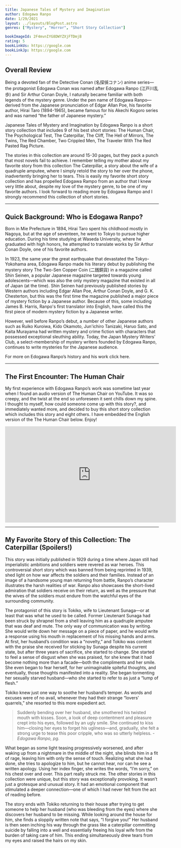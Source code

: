 ```yaml
---
title: Japanese Tales of Mystery and Imagination
author: Edogawa Ranpo
date: 1/29/2021
layout: ../layouts/BlogPost.astro
genres: ["Mystery", "Horror", "Short Story Collection"]

bookImageId: 2F4mvnIYG8DWYZXjFTDmjB
rating: 5
bookLinkUs: https://google.com
bookLinkJp: https://google.com
---
```


## Overall Review

Being a devoted fan of the Detective Conan (名探偵コナン) anime series—the protagonist Edogawa Conan was named after Edogawa Ranpo (江戸川乱歩) and Sir Arthur Conan Doyle, I naturally became familiar with both legends of the mystery genre. Under the pen name of Edogawa Ranpo—derived from the Japanese pronunciation of Edgar Allan Poe, his favorite author, Hirai Taro (1894-1965), became famous for his Akechi Kogoro series and was named “the father of Japanese mystery.”

Japanese Tales of Mystery and Imagination by Edogawa Ranpo is a short story collection that includes 9 of his best short stories: The Human Chair, The Psychological Test, The Caterpillar, The Cliff, The Hell of Mirrors, The Twins, The Red Chamber, Two Crippled Men, The Traveler With The Red Pasted Rag Picture.

The stories in this collection are around 15-30 pages, but they pack a punch that most novels fail to achieve. I remember telling my mother about my favorite story from this collection The Caterpillar, a story about the wife of a quadruple amputee, where I simply retold the story to her over the phone, inadvertently bringing her to tears. This is easily my favorite short story collection and has propelled Edogawa Rampo from an author that I knew very little about, despite my love of the mystery genre, to be one of my favorite authors. I look forward to reading more by Edogawa Rampo and I strongly recommend this collection of short stories.

---

## Quick Background: Who is Edogawa Ranpo?

Born in Mie Prefecture in 1894, Hirai Taro spent his childhood mostly in Nagoya, but at the age of seventeen, he went to Tokyo to pursue higher education. During his time studying at Waseda University, where he graduated with high honors, he attempted to translate works by Sir Arthur Conan Doyle, one of his favorite authors.

In 1923, the same year the great earthquake that devastated the Tokyo-Yokohama area, Edogawa Ranpo made his literary debut by publishing the mystery story The Two-Sen Copper Coin (二銭銅貨) in a magazine called Shin Seinen, a popular Japanese magazine targeted towards young adolescents—which was also the only mystery magazine that existed in all of Japan (at the time). Shin Seinen had previously published stories by Western authors including Edgar Allan Poe, Arthur Conan Doyle, and G. K. Chesterton, but this was the first time the magazine published a major piece of mystery fiction by a Japanese author. Because of this, some including James B. Harris, Ranpo's first translator into English, have called this the first piece of modern mystery fiction by a Japanese writer.

However, well before Ranpo’s debut, a number of other Japanese authors such as Ruiko Kuroiwa, Kido Okamoto, Jun'ichiro Tanizaki, Haruo Sato, and Kaita Murayama had written mystery and crime fiction with characters that possessed exceptional sleuthing ability. Today, the Japan Mystery Writers’ Club, a select-membership of mystery writers founded by Edogawa Ranpo, continues to write mysteries for the Japanese audience.

For more on Edogawa Ranpo’s history and his work click here.

---

## The First Encounter: The Human Chair

My first experience with Edogawa Ranpo’s work was sometime last year when I found an audio version of The Human Chair on YouTube. It was so creepy, and the twist at the end so unforeseen it sent chills down my spine. I thought to myself, how could someone come up with this story?, and immediately wanted more, and decided to buy this short story collection which includes this story and eight others. I have embedded the English version of the The Human Chair below. Enjoy!

<iframe class="w-full h-auto aspect-video" width="560" height="315" src="https://www.youtube.com/embed/jT26F-myZsc" title="YouTube video player" frameborder="0" allow="accelerometer; autoplay; clipboard-write; encrypted-media; gyroscope; picture-in-picture" allowfullscreen></iframe>

---

## My Favorite Story of this Collection: The Caterpillar (Spoilers!)

This story was initially published in 1929 during a time where Japan still had imperialistic ambitions and soldiers were revered as war heroes. This controversial short story which was banned from being reprinted in 1939, shed light on how war affects the soldiers and their families. Instead of an image of a handsome young man returning from battle, Ranpo’s character illustrates the harsh realities of war. Ranpo also showcases the short-lived admiration that soldiers receive on their return, as well as the pressure that the wives of the soldiers must endure from the watchful eyes of the surrounding community.

The protagonist of this story is Tokiko, wife to Lieutenant Sunaga—or at least that was what he used to be called. Former Lieutenant Sunaga had been struck by shrapnel from a shell leaving him as a quadruple amputee that was deaf and mute. The only way of communication was by writing. She would write down her message on a piece of paper, and he would write a response using his mouth in replacement of his missing hands and arms. At first, her husband’s condition was a “novelty,” and Tokiko was content with the praise she received for sticking by Sunaga despite his current state, but after three years of sacrifice, she started to change. She started to feel a sense of disgust when she was praised, for she knew that it had become nothing more than a facade—both the compliments and her smile. She even began to fear herself, for her unimaginable spiteful thoughts, and eventually, those thoughts manifested into a reality. She began tormenting her sexually starved husband—who she started to refer to as just a “lump of flesh.”

Tokiko knew just one way to soothe her husband’s temper. As words and excuses were of no avail, whenever they had their strange “lovers’ quarrels,” she resorted to this more expedient act.

> Suddenly bending over her husband, she smothered his twisted mouth with kisses. Soon, a look of deep contentment and pleasure crept into his eyes, followed by an ugly smile. She continued to kiss him—closing her eyes to forget his ugliness—and, gradually, she felt a strong urge to tease this poor cripple, who was so utterly helpless.
> <cite> - Edogawa Ranpo, pg. </cite>

What began as some light teasing progressively worsened, and after waking up from a nightmare in the middle of the night, she blinds him in a fit of rage, leaving him with only the sense of touch. Realizing what she had done, she tries to apologize to him, but he cannot hear, nor can he see a written apology. Using her index finger, she writes the words, “I’m sorry,” on his chest over and over. This part really struck me. The other stories in this collection were unique, but this story was exceptionally provoking. It wasn’t just a grotesque and unusual story. It had an emotional component that stimulated a deeper connection—one of which I had never felt from the act of reading before.

The story ends with Tokiko returning to their house after trying to get someone to help her husband (who was bleeding from the eyes) where she discovers her husband to be missing. While looking around the house for him, she finds a sloppily written note that says, “I forgive you!” Her husband is then seen inching his way through the grass like a caterpillar committing suicide by falling into a well and essentially freeing his loyal wife from the burden of taking care of him. This ending simultaneously drew tears from my eyes and raised the hairs on my skin.
